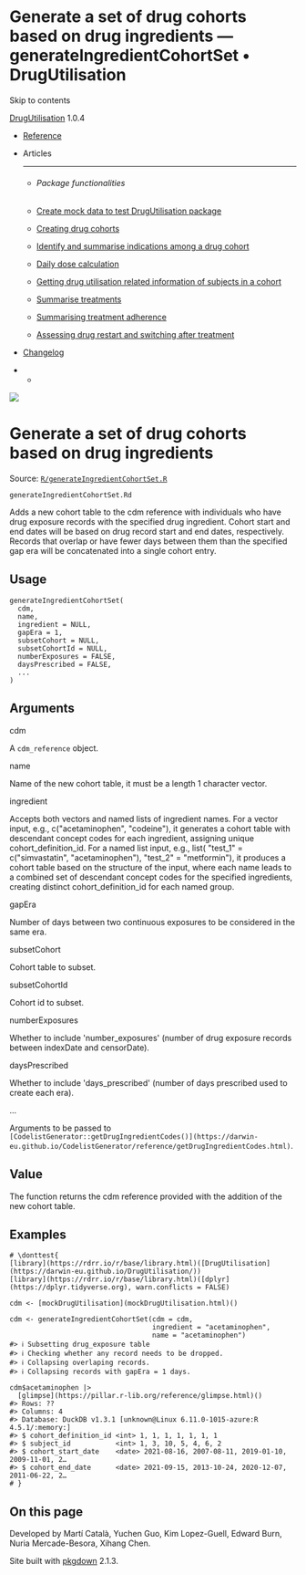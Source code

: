 # Generate a set of drug cohorts based on drug ingredients — generateIngredientCohortSet • DrugUtilisation

Skip to contents

[DrugUtilisation](../index.html) 1.0.4

  * [Reference](../reference/index.html)
  * Articles
    * * * *

    * ###### Package functionalities

    * [Create mock data to test DrugUtilisation package](../articles/mock_data.html)
    * [Creating drug cohorts](../articles/create_cohorts.html)
    * [Identify and summarise indications among a drug cohort](../articles/indication.html)
    * [Daily dose calculation](../articles/daily_dose_calculation.html)
    * [Getting drug utilisation related information of subjects in a cohort](../articles/drug_utilisation.html)
    * [Summarise treatments](../articles/summarise_treatments.html)
    * [Summarising treatment adherence](../articles/treatment_discontinuation.html)
    * [Assessing drug restart and switching after treatment](../articles/drug_restart.html)
  * [Changelog](../news/index.html)


  *   * [](https://github.com/darwin-eu/DrugUtilisation/)



![](../logo.png)

# Generate a set of drug cohorts based on drug ingredients

Source: [`R/generateIngredientCohortSet.R`](https://github.com/darwin-eu/DrugUtilisation/blob/v1.0.4/R/generateIngredientCohortSet.R)

`generateIngredientCohortSet.Rd`

Adds a new cohort table to the cdm reference with individuals who have drug exposure records with the specified drug ingredient. Cohort start and end dates will be based on drug record start and end dates, respectively. Records that overlap or have fewer days between them than the specified gap era will be concatenated into a single cohort entry.

## Usage
    
    
    generateIngredientCohortSet(
      cdm,
      name,
      ingredient = NULL,
      gapEra = 1,
      subsetCohort = NULL,
      subsetCohortId = NULL,
      numberExposures = FALSE,
      daysPrescribed = FALSE,
      ...
    )

## Arguments

cdm
    

A `cdm_reference` object.

name
    

Name of the new cohort table, it must be a length 1 character vector.

ingredient
    

Accepts both vectors and named lists of ingredient names. For a vector input, e.g., c("acetaminophen", "codeine"), it generates a cohort table with descendant concept codes for each ingredient, assigning unique cohort_definition_id. For a named list input, e.g., list( "test_1" = c("simvastatin", "acetaminophen"), "test_2" = "metformin"), it produces a cohort table based on the structure of the input, where each name leads to a combined set of descendant concept codes for the specified ingredients, creating distinct cohort_definition_id for each named group.

gapEra
    

Number of days between two continuous exposures to be considered in the same era.

subsetCohort
    

Cohort table to subset.

subsetCohortId
    

Cohort id to subset.

numberExposures
    

Whether to include 'number_exposures' (number of drug exposure records between indexDate and censorDate).

daysPrescribed
    

Whether to include 'days_prescribed' (number of days prescribed used to create each era).

...
    

Arguments to be passed to `[CodelistGenerator::getDrugIngredientCodes()](https://darwin-eu.github.io/CodelistGenerator/reference/getDrugIngredientCodes.html)`.

## Value

The function returns the cdm reference provided with the addition of the new cohort table.

## Examples
    
    
    # \donttest{
    [library](https://rdrr.io/r/base/library.html)([DrugUtilisation](https://darwin-eu.github.io/DrugUtilisation/))
    [library](https://rdrr.io/r/base/library.html)([dplyr](https://dplyr.tidyverse.org), warn.conflicts = FALSE)
    
    cdm <- [mockDrugUtilisation](mockDrugUtilisation.html)()
    
    cdm <- generateIngredientCohortSet(cdm = cdm,
                                       ingredient = "acetaminophen",
                                       name = "acetaminophen")
    #> ℹ Subsetting drug_exposure table
    #> ℹ Checking whether any record needs to be dropped.
    #> ℹ Collapsing overlaping records.
    #> ℹ Collapsing records with gapEra = 1 days.
    
    cdm$acetaminophen |>
      [glimpse](https://pillar.r-lib.org/reference/glimpse.html)()
    #> Rows: ??
    #> Columns: 4
    #> Database: DuckDB v1.3.1 [unknown@Linux 6.11.0-1015-azure:R 4.5.1/:memory:]
    #> $ cohort_definition_id <int> 1, 1, 1, 1, 1, 1, 1
    #> $ subject_id           <int> 1, 3, 10, 5, 4, 6, 2
    #> $ cohort_start_date    <date> 2021-08-16, 2007-08-11, 2019-01-10, 2009-11-01, 2…
    #> $ cohort_end_date      <date> 2021-09-15, 2013-10-24, 2020-12-07, 2011-06-22, 2…
    # }
    
    

## On this page

Developed by Martí Català, Yuchen Guo, Kim Lopez-Guell, Edward Burn, Nuria Mercade-Besora, Xihang Chen.

Site built with [pkgdown](https://pkgdown.r-lib.org/) 2.1.3.

